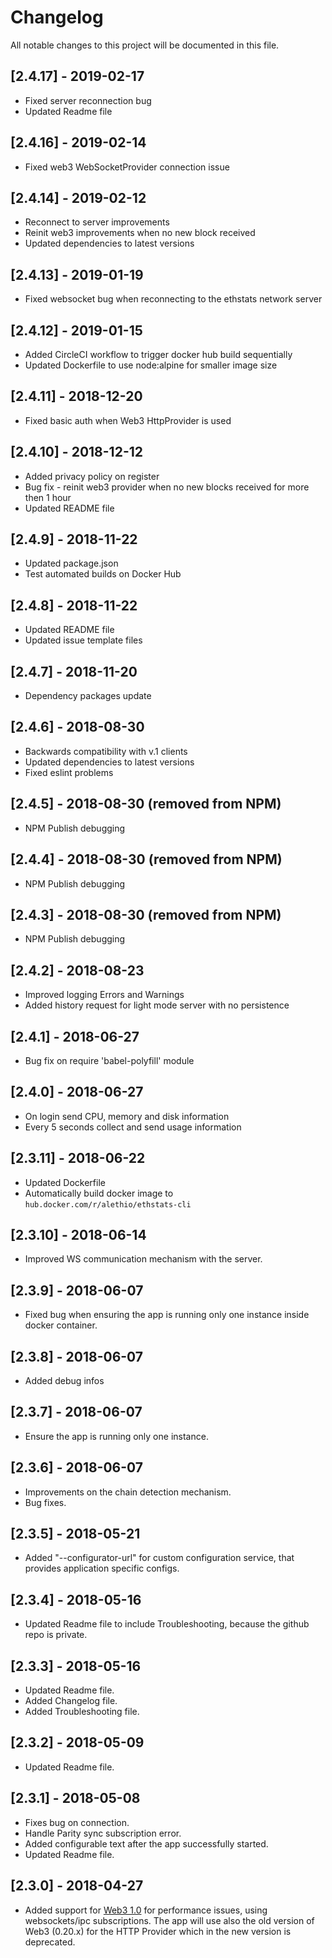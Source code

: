 # Changelog
All notable changes to this project will be documented in this file.

## [2.4.17] - 2019-02-17
- Fixed server reconnection bug
- Updated Readme file

## [2.4.16] - 2019-02-14
- Fixed web3 WebSocketProvider connection issue

## [2.4.14] - 2019-02-12
- Reconnect to server improvements
- Reinit web3 improvements when no new block received
- Updated dependencies to latest versions

## [2.4.13] - 2019-01-19
- Fixed websocket bug when reconnecting to the ethstats network server

## [2.4.12] - 2019-01-15
- Added CircleCI workflow to trigger docker hub build sequentially
- Updated Dockerfile to use node:alpine for smaller image size

## [2.4.11] - 2018-12-20
- Fixed basic auth when Web3 HttpProvider is used

## [2.4.10] - 2018-12-12
- Added privacy policy on register
- Bug fix - reinit web3 provider when no new blocks received for more then 1 hour
- Updated README file

## [2.4.9] - 2018-11-22
- Updated package.json
- Test automated builds on Docker Hub

## [2.4.8] - 2018-11-22
- Updated README file
- Updated issue template files

## [2.4.7] - 2018-11-20
- Dependency packages update

## [2.4.6] - 2018-08-30
- Backwards compatibility with v.1 clients
- Updated dependencies to latest versions
- Fixed eslint problems

## [2.4.5] - 2018-08-30 (removed from NPM)
- NPM Publish debugging

## [2.4.4] - 2018-08-30 (removed from NPM)
- NPM Publish debugging

## [2.4.3] - 2018-08-30 (removed from NPM)
- NPM Publish debugging

## [2.4.2] - 2018-08-23
- Improved logging Errors and Warnings
- Added history request for light mode server with no persistence

## [2.4.1] - 2018-06-27
- Bug fix on require 'babel-polyfill' module

## [2.4.0] - 2018-06-27
- On login send CPU, memory and disk information
- Every 5 seconds collect and send usage information

## [2.3.11] - 2018-06-22
- Updated Dockerfile
- Automatically build docker image to `hub.docker.com/r/alethio/ethstats-cli`

## [2.3.10] - 2018-06-14
- Improved WS communication mechanism with the server.

## [2.3.9] - 2018-06-07
- Fixed bug when ensuring the app is running only one instance inside docker container.

## [2.3.8] - 2018-06-07
- Added debug infos

## [2.3.7] - 2018-06-07
- Ensure the app is running only one instance.

## [2.3.6] - 2018-06-07
- Improvements on the chain detection mechanism.
- Bug fixes.

## [2.3.5] - 2018-05-21
- Added "--configurator-url" for custom configuration service, that provides application specific configs.

## [2.3.4] - 2018-05-16
- Updated Readme file to include Troubleshooting, because the github repo is private.

## [2.3.3] - 2018-05-16
- Updated Readme file.
- Added Changelog file.
- Added Troubleshooting file.

## [2.3.2] - 2018-05-09
- Updated Readme file.

## [2.3.1] - 2018-05-08
- Fixes bug on connection.
- Handle Parity sync subscription error.
- Added configurable text after the app successfully started.
- Updated Readme file.

## [2.3.0] - 2018-04-27
- Added support for [Web3 1.0](http://web3js.readthedocs.io/en/1.0/index.html) for performance issues, using websockets/ipc subscriptions. The app will use also the old version of Web3 (0.20.x) for the HTTP Provider which in the new version is deprecated.
